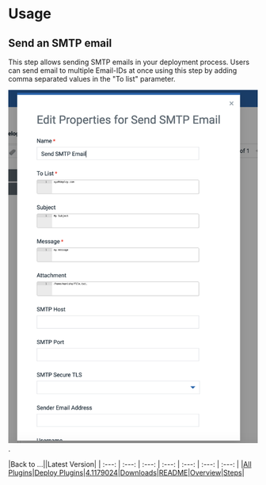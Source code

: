 # Usage

## Send an SMTP email

This step allows sending SMTP emails in your deployment process. Users can send email to multiple Email-IDs at once using this step by adding comma separated values in the "To list" parameter. 

[![ Send SMTP Email Example ](media/step.png)](media/step.png).


|Back to ...||Latest Version|
| :---: | :---: | :---: | :---: | :---: | :---: | :---: |
|[All Plugins](../../index.md)|[Deploy Plugins](../README.md)|[4.1179024](https://raw.githubusercontent.com/UrbanCode/IBM-UCD-PLUGINS/main/files/Send-SMTP-Email/devops-deploy-Send-SMTP-Email-4.1179024.zip)|[Downloads](downloads.md)|[README](README.md)|[Overview](overview.md)|[Steps](steps.md)|
